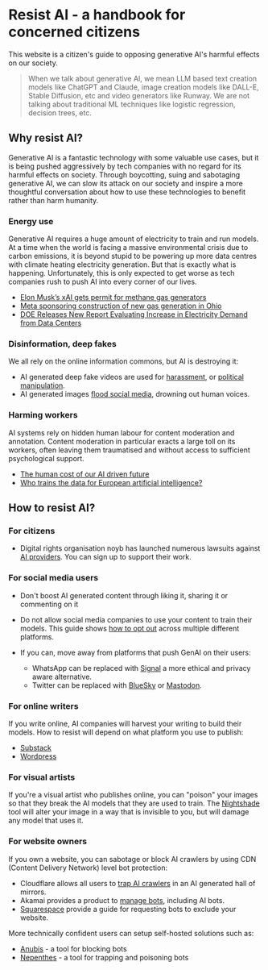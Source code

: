 # Resist AI - a handbook for concerned citizens

This website is a citizen's guide to opposing generative AI's harmful effects on our society.

> When we talk about generative AI, we mean LLM based text creation models like ChatGPT and Claude, image creation models like DALL-E, Stable Diffusion, etc and video generators like Runway. We are not talking about traditional ML techniques like logistic regression, decision trees, etc.

## Why resist AI?

Generative AI is a fantastic technology with some valuable use cases, but it is being pushed aggressively by tech companies with no regard for its harmful effects on society. Through boycotting, suing and sabotaging generative AI, we can slow its attack on our society and inspire a more thoughtful conversation about how to use these technologies to benefit rather than harm humanity.

### Energy use

Generative AI requires a huge amount of electricity to train and run models. At a time when the world is facing a massive environmental crisis due to carbon emissions, it is beyond stupid to be powering up more data centres with climate heating electricity generation. But that is exactly what is happening. Unfortunately, this is only expected to get worse as tech companies rush to push AI into every corner of our lives.

- [Elon Musk’s xAI gets permit for methane gas generators](https://www.theguardian.com/us-news/2025/jul/03/elon-musk-xai-pollution-memphis)
- [Meta sponsoring construction of new gas generation in Ohio](https://www.datacenterdynamics.com/en/news/ohio-regulators-approve-construction-of-200mw-gas-power-plant-to-serve-meta-data-center-in-new-albany-ohio/)
- [DOE Releases New Report Evaluating Increase in Electricity Demand from Data Centers](https://www.energy.gov/articles/doe-releases-new-report-evaluating-increase-electricity-demand-data-centers)

### Disinformation, deep fakes

We all rely on the online information commons, but AI is destroying it:

- AI generated deep fake videos are used for [harassment](https://www.esafety.gov.au/newsroom/blogs/deepfake-damage-in-schools-how-ai-generated-abuse-is-disrupting-students-families-and-school-communities), or [political manipulation](https://www.npr.org/2024/12/21/nx-s1-5220301/deepfakes-memes-artificial-intelligence-elections).
- AI generated images [flood social media](https://theconversation.com/what-is-ai-slop-why-you-are-seeing-more-fake-photos-and-videos-in-your-social-media-feeds-255538), drowning out human voices.

### Harming workers

AI systems rely on hidden human labour for content moderation and annotation. Content moderation in particular exacts a large toll on its workers, often leaving them traumatised and without access to sufficient psychological support.

- [The human cost of our AI driven future](https://www.noemamag.com/the-human-cost-of-our-ai-driven-future/)
- [Who trains the data for European artificial intelligence?](https://hal.science/hal-04662589/document)

## How to resist AI?

### For citizens

- Digital rights organisation noyb has launched numerous lawsuits against [AI providers](https://noyb.eu/en/project/artificial-intelligence). You can sign up to support their work.

### For social media users

- Don't boost AI generated content through liking it, sharing it or commenting on it
- Do not allow social media companies to use your content to train their models. This guide shows [how to opt out](https://www.techtarget.com/whatis/feature/How-to-opt-out-of-AI-training-across-social-media-platforms) across multiple different platforms.

- If you can, move away from platforms that push GenAI on their users:
  - WhatsApp can be replaced with [Signal](https://signal.org/) a more ethical and privacy aware alternative.
  - Twitter can be replaced with [BlueSky](https://bsky.app/) or [Mastodon](https://mastodon.social/).

### For online writers

If you write online, AI companies will harvest your writing to build their models. How to resist will depend on what platform you use to publish:

- [Substack](https://support.substack.com/hc/en-us/articles/20382615953556-How-can-I-block-AI-from-using-my-Substack-publication-to-train-their-models)
- [Wordpress](https://wordpress.com/blog/2024/02/27/more-control-over-the-content-you-share/)

### For visual artists

If you're a visual artist who publishes online, you can "poison" your images so that they break the AI models that they are used to train.
The [Nightshade](https://nightshade.cs.uchicago.edu/whatis.html) tool will alter your image in a way that is invisible to you, but will damage any model that uses it.

### For website owners

If you own a website, you can sabotage or block AI crawlers by using CDN (Content Delivery Network) level bot protection:

- Cloudflare allows all users to [trap AI crawlers](https://blog.cloudflare.com/ai-labyrinth/) in an AI generated hall of mirrors.
- Akamai provides a product to [manage bots](https://www.akamai.com/products/bot-manager#accordion-7d993699c3-item-2658329830), including AI bots.
- [Squarespace](https://support.squarespace.com/hc/en-us/articles/360022347072-Request-that-AI-models-exclude-your-site) provide a guide for requesting bots to exclude your website.

More technically confident users can setup self-hosted solutions such as:

- [Anubis](https://anubis.techaro.lol/) - a tool for blocking bots
- [Nepenthes](https://zadzmo.org/code/nepenthes/) - a tool for trapping and poisoning bots
